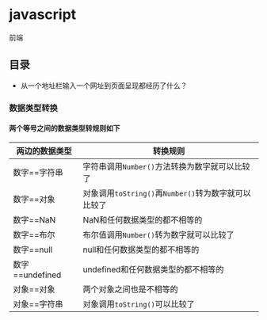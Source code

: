 # javascript
前端

## 目录

* 从一个地址栏输入一个网址到页面呈现都经历了什么？

### 数据类型转换

#### 两个等号之间的数据类型转规则如下

|两边的数据类型|转换规则|
|-|-|
|数字==字符串|字符串调用`Number()`方法转换为数字就可以比较了|
|数字==对象|对象调用`toString()`再`Number()`转为数字就可以比较了|
|数字==NaN|NaN和任何数据类型的都不相等的|
|数字==布尔|布尔值调用`Number()`转为数字就可以比较了|
|数字==null|null和任何数据类型的都不相等的|
|数字==undefined|undefined和任何数据类型的都不相等的|
|对象==对象|两个对象之间也是不相等的|
|对象==字符串|对象调用`toString()`可以比较了|

